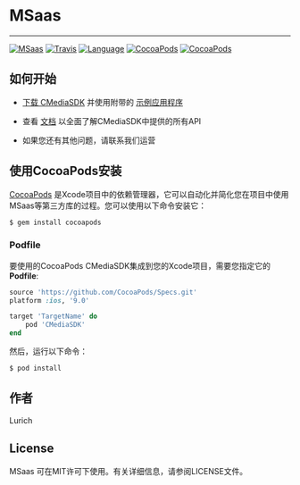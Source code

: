 # MSaas
***
[![MSaas](https://img.shields.io/badge/MSaas-AD-red.svg)](https://github.com/nostaff/CMediaSDK.git)
[![Travis](https://img.shields.io/travis/nostaff/CMediaSDK/tree/master/Example/YQAdDemo.svg?style=flat)](https://github.com/nostaff/CMediaSDK.git)
[![Language](https://img.shields.io/badge/Language-Objective--C-FF7F24.svg?style=flat)](https://github.com/nostaff/CMediaSDK.git)
[![CocoaPods](https://img.shields.io/cocoapods/p/MSaas.svg)](https://github.com/nostaff/CMediaSDK.git)
[![CocoaPods](https://img.shields.io/cocoapods/v/MSaas.svg)](https://github.com/nostaff/CMediaSDK.git)

## 如何开始

+ [下载 CMediaSDK](https://github.com/nostaff/CMediaSDK) 并使用附带的 [示例应用程序](https://github.com/nostaff/CMediaSDK/tree/master/Example/ADDemo)

+ 查看 [文档](https://github.com/nostaff/CMediaSDK/blob/master/CMediaSDK/Document/iOS-SDK-对接文档.html) 以全面了解CMediaSDK中提供的所有API

+ 如果您还有其他问题，请联系我们运营


## 使用CocoaPods安装


[CocoaPods](https://cocoapods.org) 是Xcode项目中的依赖管理器，它可以自动化并简化您在项目中使用MSaas等第三方库的过程。您可以使用以下命令安装它：

```ruby
$ gem install cocoapods
```

### Podfile

要使用的CocoaPods CMediaSDK集成到您的Xcode项目，需要您指定它的 **Podfile**:

```ruby
source 'https://github.com/CocoaPods/Specs.git'
platform :ios, '9.0'

target 'TargetName' do
    pod 'CMediaSDK'
end
```
然后，运行以下命令：

```ruby
$ pod install
```

## 作者

Lurich

## License

MSaas 可在MIT许可下使用。有关详细信息，请参阅LICENSE文件。


